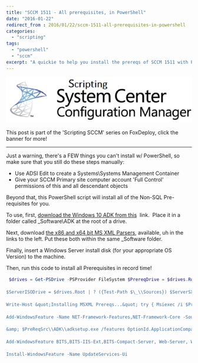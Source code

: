 ```yaml
---
title: "SCCM 1511 - All prerequisites, in PowerShell"
date: "2016-01-22"
redirect_from : 2016/01/22/sccm-1511-all-prerequisites-in-powershell
categories: 
  - "scripting"
tags: 
  - "powershell"
  - "sccm"
excerpt: "A quickie to help you install the prereqs of SCCM 1511 with PowerShell"
---
```


[![Depicts an image saying 'Scripting System Center Configuration Manager'](../series/images/series_sccm.png)](/series/LearningSCCM)

This post is part of the 'Scripting SCCM' series on FoxDeploy, click the banner for more!  

* * * 


Just a warning, there's a FEW things you can't install w/ PowerShell, so make sure that you still do these steps manually:

- Use ADSI Edit to create a Systems\\Systems Management Container
- Give your SCCM Primary site computer account 'Full Control' permissions of this and all descendant objects

Beyond that, this PowerShell script will install all of the Non-SQL Pre-requisites for you.

To use, first, [download the Windows 10 ADK from this](http://go.microsoft.com/fwlink/p/?LinkId=526740)  link.  Place it in a folder called \_Software\\ADK at the root of a drive.

Next, download [the x86 and x64 bit MS XML Parsers](https://www.microsoft.com/en-us/download/details.aspx?id=3988), available, uh in the links to the left. Put these both within the same \_Software folder.

Finally, insert a Windows Server install disk (for your appropriate OS Version) to the machine.

Then, run this code to install all Prerequisites in record time!

```powershell
 $drives = Get-PSDrive -PSProvider FileSystem $PrereqDrive = $drives.Root | ? ({Test-Path $\_\\\_Software}) if (test-path &quot;$($PrereqDrive)\_Software&quot;){ $PreReqSrc = &quot;$($PrereqDrive)\_Software&quot; Write-Host &quot;SCCM Prereq source found at $PreReqSrc&quot; } else { Write-Warning &quot;Couldn't find a source folder called '\_Software' at the root of any drive&quot; }

$ServerISODrive = $drives.Root | ? ({Test-Path $\_\\Sources}) $ServerSXSSrc = &quot;$($ServerISODrive)Sources&quot;

Write-Host &quot;Installing MSXML Prereqs...&quot; try { Msiexec /i $PreReqSrc\\msxml6.msi /passive /l\*+ %windir%\\temp\\SCCM\_MSXML6.log msiexec /i $PreReqSrc\\msxml6\_x64.msi /passive /l\*+ %windir%\\temp\\SCCM\_MSXML6\_64.log } catch { Write-Warning &quot;Ensure that MSXML files were placed within $PreReqSrc&quot; }

Add-WindowsFeature -Name NET-Framework-Features,NET-Framework-Core -Source $ServerSXSSrc\\sxs

&amp; $PreReqSrc\\ADK\\adksetup.exe /features OptionId.ApplicationCompatibilityToolkit,OptionId.DeploymentTools,OptionId.WindowsPreinstallationEnvironment,OptionId.UserStateMigrationTool,OptionId.VolumeActivationManagementTool,OptionId.WindowsPerformanceToolkit,OptionId.SqlExpress2012 /ceip ON /norestart

Add-WindowsFeature BITS,BITS-IIS-Ext,BITS-Compact-Server, Web-Server, Web-WebServer, Web-Common-Http, Web-Default-Doc,Web-Dir-Browsing,Web-Http-Errors, Web-Static-Content, Web-Http-Redirect,Web-App-Dev,Web-Net-Ext,Web-Net-Ext45,Web-ASP,Web-Asp-Net,Web-Asp-Net45,Web-CGI,Web-ISAPI-Ext,Web-ISAPI-Filter,Web-Health,Web-Http-Logging,Web-Custom-Logging,Web-Log-Libraries,Web-Request-Monitor,Web-Http-Tracing,Web-Performance,Web-Stat-Compression,Web-Security,Web-Filtering,Web-Basic-Auth,Web-IP-Security,Web-Url-Auth,Web-Windows-Auth,Web-Mgmt-Tools,Web-Mgmt-Console,Web-Mgmt-Compat,Web-Metabase,Web-Lgcy-Mgmt-Console,Web-Lgcy-Scripting,Web-WMI,Web-Scripting-Tools,Web-Mgmt-Service, RDC -Verbose

Install-WindowsFeature -Name UpdateServices-Ui 
```
